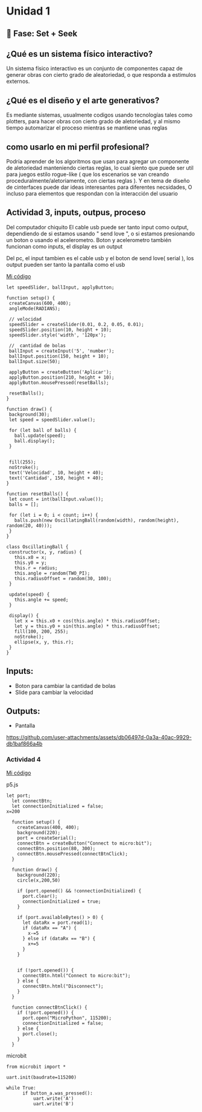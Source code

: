 # Unidad 1

## 🔎 Fase: Set + Seek

## ¿Qué es un sistema físico interactivo?
Un sistema físico interactivo es un conjunto de componentes capaz de generar obras con cierto grado de aleatoriedad, o que responda a estimulos externos.

## ¿Qué es el diseño y el arte generativos?
 Es mediante sistemas, usualmente codigos usando tecnologías tales como plotters, para hacer obras con cierto grado de aletoriedad, y al mismo tiempo automarizar el proceso mientras se mantiene unas reglas

## como usarlo en mi perfil profesional? 
 Podría aprender de los algoritmos que usan para agregar un componente de aletoriedad manteniendo ciertas reglas, lo cual siento que puede ser util para juegos estilo rogue-like ( que los escenarios se van creando proceduralmente/aletoriamente, con ciertas reglas ). Y en tema de diseño de cinterfaces puede dar ideas interesantes para diferentes necsidades, O incluso para elementos que respondan con la interacción del usuario 


## Actividad 3, inputs, outpus, proceso

Del computador chiquito El cable usb puede ser tanto input como output, dependiendo de si estamos usando " send love ", o si estamos presionando un boton o usando el acelerometro. Boton y acelerometro también funcionan como inputs, el display es un output

Del pc, el input tambien es el cable usb y el boton de send love( serial ), los output pueden ser tanto la pantalla como el usb

[Mi código](https://editor.p5js.org/Juandavid1612/sketches/pIJ7XDj5n)

 ``` let balls = [];
let speedSlider, ballInput, applyButton;

function setup() {
  createCanvas(600, 400);
  angleMode(RADIANS);

  // velocidad
  speedSlider = createSlider(0.01, 0.2, 0.05, 0.01);
  speedSlider.position(10, height + 10);
  speedSlider.style('width', '120px');

  //  cantidad de bolas
  ballInput = createInput('5', 'number');
  ballInput.position(150, height + 10);
  ballInput.size(50);

  applyButton = createButton('Aplicar');
  applyButton.position(210, height + 10);
  applyButton.mousePressed(resetBalls);

  resetBalls();
}

function draw() {
  background(30);
  let speed = speedSlider.value();

  for (let ball of balls) {
    ball.update(speed);
    ball.display();
  }


  fill(255);
  noStroke();
  text('Velocidad', 10, height + 40);
  text('Cantidad', 150, height + 40);
}

function resetBalls() {
  let count = int(ballInput.value());
  balls = [];

  for (let i = 0; i < count; i++) {
    balls.push(new OscillatingBall(random(width), random(height), random(20, 40)));
  }
}

class OscillatingBall {
  constructor(x, y, radius) {
    this.x0 = x;
    this.y0 = y;
    this.r = radius;
    this.angle = random(TWO_PI);
    this.radiusOffset = random(30, 100);
  }

  update(speed) {
    this.angle += speed;
  }

  display() {
    let x = this.x0 + cos(this.angle) * this.radiusOffset;
    let y = this.y0 + sin(this.angle) * this.radiusOffset;
    fill(100, 200, 255);
    noStroke();
    ellipse(x, y, this.r);
  }
}
```


## Inputs:
* Boton para cambiar la cantidad de bolas
* Slide para cambiar la velocidad

## Outputs:
* Pantalla


https://github.com/user-attachments/assets/db06497d-0a3a-40ac-9929-db1baf866a4b

### Actividad 4

[Mi código]()

p5.js
```
let port;
  let connectBtn;
  let connectionInitialized = false;
x=200
 
  function setup() {
    createCanvas(400, 400);
    background(220);
    port = createSerial();
    connectBtn = createButton("Connect to micro:bit");
    connectBtn.position(80, 300);
    connectBtn.mousePressed(connectBtnClick);
  }
 
  function draw() {
    background(220);
    circle(x,200,50)
 
    if (port.opened() && !connectionInitialized) {
      port.clear();
      connectionInitialized = true;
    }
 
    if (port.availableBytes() > 0) {
      let dataRx = port.read(1);
      if (dataRx == "A") {
        x-=5
      } else if (dataRx == "B") {
        x+=5
      }
    }
 
 
    if (!port.opened()) {
      connectBtn.html("Connect to micro:bit");
    } else {
      connectBtn.html("Disconnect");
    }
  }
 
  function connectBtnClick() {
    if (!port.opened()) {
      port.open("MicroPython", 115200);
      connectionInitialized = false;
    } else {
      port.close();
    }
  }
```

microbit
```
from microbit import *
 
uart.init(baudrate=115200)
 
while True:
      if button_a.was_pressed():
          uart.write('A')
          uart.write('B')
```



